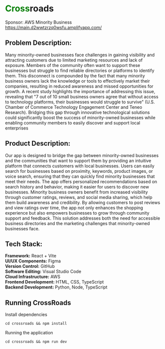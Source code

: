 # <span style="color:green">Cross</span>roads
Sponsor: AWS Minority Business 
https://main.d2wwtzrzq0wsfu.amplifyapp.com/

## Problem Description:
Many minority-owned businesses face challenges in gaining visibility and attracting customers due to limited marketing resources and lack of exposure. Members of the community often want to support these businesses but struggle to find reliable directories or platforms to identify them. This disconnect is compounded by the fact that many minority business owners lack the knowledge or tools to effectively market their companies, resulting in reduced awareness and missed opportunities for growth. A recent study highlights the importance of addressing this issue, revealing that "7 out of 10 small business owners agree that without access to technology platforms, their businesses would struggle to survive" (U.S. Chamber of Commerce Technology Engagement Center and Teneo Research). Bridging this gap through innovative technological solutions could significantly boost the success of minority-owned businesses while enabling community members to easily discover and support local enterprises

## Product Description:
Our app is designed to bridge the gap between minority-owned businesses and the communities that want to support them by providing an intuitive platform that connects customers with local businesses. Users can easily search for businesses based on proximity, keywords, product images, or voice search, ensuring that they can quickly find minority businesses that meet their needs. The app offers personalized recommendations based on search history and behavior, making it easier for users to discover new businesses. Minority business owners benefit from increased visibility through customer ratings, reviews, and social media sharing, which help them build awareness and credibility. By allowing customers to post reviews and view ratings over time, the app not only enhances the shopping experience but also empowers businesses to grow through community support and feedback. This solution addresses both the need for accessible business directories and the marketing challenges that minority-owned businesses face.


## Tech Stack: 
**Framework:** React + Vite  
**UI/UX Components:** Figma  
**Version Control:** GitHub  
**Software Editing:** Visual Studio Code  
**Cloud Infrastructure:** AWS  
**Frontend Development:** HTML, CSS, TypeScript  
**Backend Development:** Python, Node, TypeScript


## Running CrossRoads

Install dependencies
```shell
cd crossroads && npm install
```

Running the application

```shell
cd crossroads && npm run dev
```

